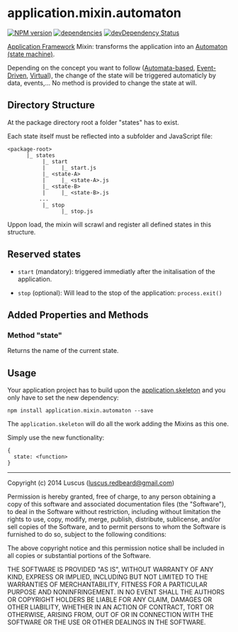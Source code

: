 # application.mixin.automaton
[![NPM version](https://badge.fury.io/js/application.mixin.automaton.svg)](http://badge.fury.io/js/application.mixin.automaton)
[![dependencies](https://david-dm.org/luscus/application.mixin.automaton.svg)](https://david-dm.org/luscus/application.mixin.automaton)
[![devDependency Status](https://david-dm.org/luscus/application.mixin.automaton/dev-status.svg?theme=shields.io)](https://david-dm.org/luscus/application.mixin.automaton#info=devDependencies)

[Application Framework](https://github.com/luscus/application.skeleton) Mixin: transforms the application into an [Automaton (state machine)](http://en.wikipedia.org/wiki/Automata_theory).

Depending on the concept you want to follow ([Automata-based](http://en.wikipedia.org/wiki/Automata-based_programming), [Event-Driven](http://en.wikipedia.org/wiki/Event-driven_finite-state_machine), [Virtual](http://en.wikipedia.org/wiki/Virtual_finite-state_machine)), the change of the state will be triggered automaticly by data, events,... No method is provided to change the state at will.


## Directory Structure

At the package directory root a folder "states" has to exist.

Each state itself must be reflected into a subfolder and JavaScript file:

    <package-root>
          |_ states
               |_ start
               |     |_ start.js
               |_ <state-A>
               |     |_ <state-A>.js
               |_ <state-B>
               |     |_ <state-B>.js
              ...
               |_ stop
                     |_ stop.js

Uppon load, the mixin will scrawl and register all defined states in this structure.

## Reserved states

- `start` (mandatory): triggered immediatly after the initalisation of the application.

- `stop` (optional): Will lead to the stop of the application: `process.exit()`

## Added Properties and Methods

### Method "state"

Returns the name of the current state.


## Usage

Your application project has to build upon the [application.skeleton](https://github.com/luscus/application.skeleton) and you only have to set the new dependency:

    npm install application.mixin.automaton --save

The `application.skeleton` will do all the work adding the Mixins as this one.

Simply use the new functionality:

    {
      state: <function>
    }

--------------
Copyright (c) 2014 Luscus (luscus.redbeard@gmail.com)

Permission is hereby granted, free of charge, to any person obtaining a copy of this software and associated documentation files (the "Software"), to deal in the Software without restriction, including without limitation the rights to use, copy, modify, merge, publish, distribute, sublicense, and/or sell copies of the Software, and to permit persons to whom the Software is furnished to do so, subject to the following conditions:

The above copyright notice and this permission notice shall be included in all copies or substantial portions of the Software.

THE SOFTWARE IS PROVIDED "AS IS", WITHOUT WARRANTY OF ANY KIND, EXPRESS OR IMPLIED, INCLUDING BUT NOT LIMITED TO THE WARRANTIES OF MERCHANTABILITY, FITNESS FOR A PARTICULAR PURPOSE AND NONINFRINGEMENT. IN NO EVENT SHALL THE AUTHORS OR COPYRIGHT HOLDERS BE LIABLE FOR ANY CLAIM, DAMAGES OR OTHER LIABILITY, WHETHER IN AN ACTION OF CONTRACT, TORT OR OTHERWISE, ARISING FROM, OUT OF OR IN CONNECTION WITH THE SOFTWARE OR THE USE OR OTHER DEALINGS IN THE SOFTWARE.
